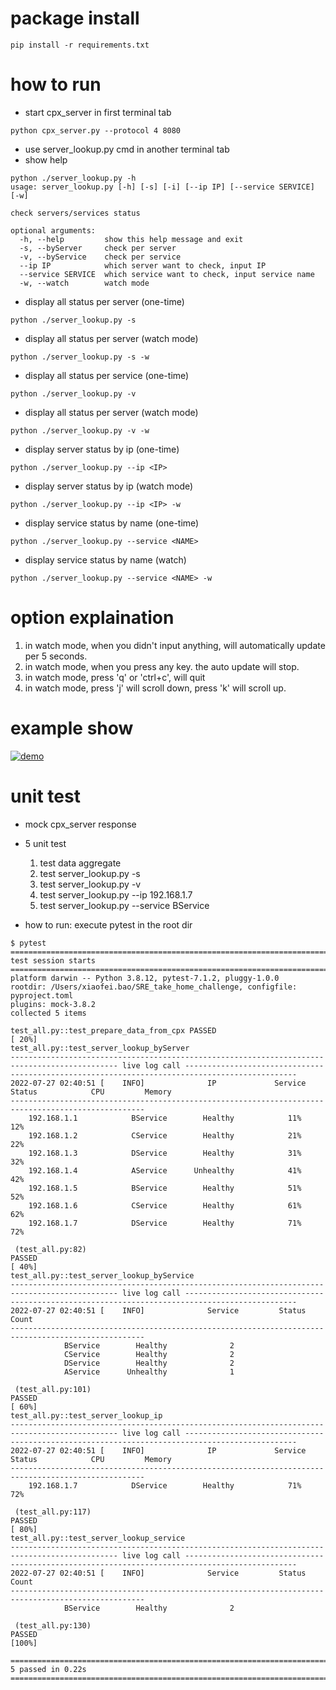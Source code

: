 # package install
```
pip install -r requirements.txt
```

# how to run
   * start cpx_server in first terminal tab
   ```
   python cpx_server.py --protocol 4 8080
   ```

   * use server_lookup.py cmd in another terminal tab
   * show help
   ```
   python ./server_lookup.py -h
   usage: server_lookup.py [-h] [-s] [-i] [--ip IP] [--service SERVICE] [-w]
   
   check servers/services status
   
   optional arguments:
     -h, --help         show this help message and exit
     -s, --byServer     check per server
     -v, --byService    check per service
     --ip IP            which server want to check, input IP
     --service SERVICE  which service want to check, input service name
     -w, --watch        watch mode

   ```

   * display all status per server (one-time)
   ```
   python ./server_lookup.py -s
   ```

   * display all status per server (watch mode)
   ```
   python ./server_lookup.py -s -w
   ```

   * display all status per service (one-time)
   ```
   python ./server_lookup.py -v
   ```

   * display all status per server (watch mode)
   ```
   python ./server_lookup.py -v -w
   ```

   * display server status by ip (one-time)
   ```
   python ./server_lookup.py --ip <IP>
   ```

   * display server status by ip (watch mode)
   ```
   python ./server_lookup.py --ip <IP> -w
   ```

   * display service status by name (one-time)
   ```
   python ./server_lookup.py --service <NAME>
   ```

   * display service status by name (watch)
   ```
   python ./server_lookup.py --service <NAME> -w
   ```

# option explaination
   1. in watch mode, when you didn't input anything, will automatically update per 5 seconds.
   2. in watch mode, when you press any key. the auto update will stop.
   3. in watch mode, press 'q' or 'ctrl+c', will quit
   4. in watch mode, press 'j' will scroll down, press 'k' will scroll up.

# example show
[![demo](https://img.youtube.com/vi/VwXm0QUeDqA/maxresdefault.jpg)](https://youtu.be/VwXm0QUeDqA)

# unit test
   * mock cpx_server response
   * 5 unit test
      1. test data aggregate
      2. test server_lookup.py -s
      3. test server_lookup.py -v
      4. test server_lookup.py --ip 192.168.1.7
      5. test server_lookup.py --service BService

   * how to run: execute pytest in the root dir
   ```
   $ pytest
   =========================================================================================== test session starts ============================================================================================
   platform darwin -- Python 3.8.12, pytest-7.1.2, pluggy-1.0.0
   rootdir: /Users/xiaofei.bao/SRE_take_home_challenge, configfile: pyproject.toml
   plugins: mock-3.8.2
   collected 5 items
   
   test_all.py::test_prepare_data_from_cpx PASSED                                                                                                                                                       [ 20%]
   test_all.py::test_server_lookup_byServer
   ---------------------------------------------------------------------------------------------- live log call -----------------------------------------------------------------------------------------------
   2022-07-27 02:40:51 [    INFO]              IP             Service         Status            CPU         Memory
   ----------------------------------------------------------------------------------------------------
       192.168.1.1            BService        Healthy            11%            12%
       192.168.1.2            CService        Healthy            21%            22%
       192.168.1.3            DService        Healthy            31%            32%
       192.168.1.4            AService      Unhealthy            41%            42%
       192.168.1.5            BService        Healthy            51%            52%
       192.168.1.6            CService        Healthy            61%            62%
       192.168.1.7            DService        Healthy            71%            72%
   
    (test_all.py:82)
   PASSED                                                                                                                                                                                               [ 40%]
   test_all.py::test_server_lookup_byService
   ---------------------------------------------------------------------------------------------- live log call -----------------------------------------------------------------------------------------------
   2022-07-27 02:40:51 [    INFO]              Service         Status          Count
   ----------------------------------------------------------------------------------------------------
               BService        Healthy              2
               CService        Healthy              2
               DService        Healthy              2
               AService      Unhealthy              1
   
    (test_all.py:101)
   PASSED                                                                                                                                                                                               [ 60%]
   test_all.py::test_server_lookup_ip
   ---------------------------------------------------------------------------------------------- live log call -----------------------------------------------------------------------------------------------
   2022-07-27 02:40:51 [    INFO]              IP             Service         Status            CPU         Memory
   ----------------------------------------------------------------------------------------------------
       192.168.1.7            DService        Healthy            71%            72%
   
    (test_all.py:117)
   PASSED                                                                                                                                                                                               [ 80%]
   test_all.py::test_server_lookup_service
   ---------------------------------------------------------------------------------------------- live log call -----------------------------------------------------------------------------------------------
   2022-07-27 02:40:51 [    INFO]              Service         Status          Count
   ----------------------------------------------------------------------------------------------------
               BService        Healthy              2
   
    (test_all.py:130)
   PASSED                                                                                                                                                                                               [100%]
   
   ============================================================================================ 5 passed in 0.22s =============================================================================================
   ```
